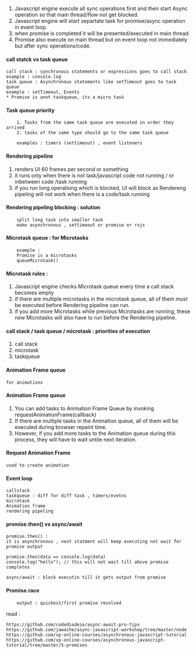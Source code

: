 1. Javascript engine execute all sync operations first and then start Async operation so that main thread/flow not get blocked.  
2. Javascript engine will start separtate task for promise/async operation in event loop.  
3. when promise is completed it will be presented/executed in main thread.   
4. Promise also execute on main thread but on event loop not immediately but after sync operations/code.

#### call statck vs task queue

    call stack : synchronous statements or expressions goes to call stack
    example : console.log
    task queue : Asynchronous statements like setTimeout goes to task queue
    example : setTimeout, Events
    * Promise is anot taskqueue, its a micro task

#### Task queue priority

        1. Tasks from the same task queue are executed in order they arrived
        2. tasks of the same type should go to the same task queue

        examples : timers (settimeout) , event listeners

#### Rendering pipeline

1. renders UI 60 frames per second or something
2. it runs only when there is not task/javascript code not running / or inbetween code /task running
3. if you run long operationg which is blocked, UI will block as Rendereng pipeling will not work when there is a code/task running

#### Rendering pipeling blocking : solution

        split long task into smaller task
        make asynchronous , settimeout or promise or rxjs

#### Microtask queue : for Microtasks

        example : 
        Promise is a microtasks
        queueMicrotask()

#### Microtask rules : 

1. Javascript engine checks Microtask queue every time a call stack becomes empty
2. if there are multiple microtasks in the microtask queue, all of them must be executed before Rendering pipeline can run.
3. if you add more Microtasks while previous Mcirotasks are running, these new Microtasks will also have to run before the Rendering pipeline.

#### call stack / task queue / microtask : priorities of execution

1. call stack
2. microtask
3. taskqueue

#### Animation Frame queue

    for animations
    
#### Animation Frame queue

1. You can add tasks to Animation Frame Queue by invoking requestAnimationFrame(callback)
2. If there are multiple tasks in the Animation queue, all of them will be executed during browser repaint time.
3. However, if you add more tasks to the Animation queue during this process, they will have to wait untile next iteration.

#### Request Animation Frame

    used to create animation

#### Event loop

    callstack
    taskqueue : diff for diff task , timers/evetns
    microtask
    Animation frame
    rendering pipeling


#### promise.then() vs async/await

    promise.then() : 
    it is anynchronous , next statment will keep executing not wait for promise output
    
    promise.then(data => console.log(data)
    console.log("hello"); // this will not wait till above promise completes
    
    async/await : block executin till it gets output from promise

#### Promise.race

        output : quickest/first promise resolved

read : 
    
    https://github.com/codediodeio/async-await-pro-tips
    https://github.com/jawache/async-javascript-workshop/tree/master/node
    https://github.com/vp-online-courses/asynchronous-javascript-tutorial
    https://github.com/vp-online-courses/asynchronous-javascript-tutorial/tree/master/5-promises
